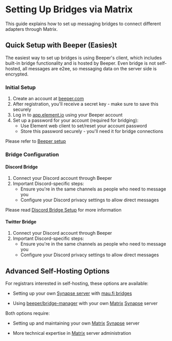 # Setting Up Bridges via Matrix

This guide explains how to set up messaging bridges to connect different adapters through Matrix.

## Quick Setup with Beeper (Easies)t

The easiest way to set up bridges is using Beeper's client, which includes built-in bridge functionality
and is hosted by Beeper. Even bridge is not self-hosted, all messages are e2ee,
so messaging data on the server side is encrypted.

### Initial Setup

1. Create an account at [beeper.com](https://beeper.com)
2. After registration, you'll receive a secret key - make sure to save this securely
3. Log in to [app.element.io](https://app.element.io) using your Beeper account
4. Set up a password for your account (required for bridging):
   - Use Element web client to set/reset your account password
   - Store this password securely - you'll need it for bridge connections

Please refer to [Beeper setup](bridge/beeper/index.md)

### Bridge Configuration

#### Discord Bridge
1. Connect your Discord account through Beeper
2. Important Discord-specific steps:
   - Ensure you're in the same channels as people who need to message you
   - Configure your Discord privacy settings to allow direct messages 

Please read [Discord Bridge Setup](bridge/discord/index.md) for more information


#### Twitter Bridge
1. Connect your Discord account through Beeper
2. Important Discord-specific steps:
   - Ensure you're in the same channels as people who need to message you
   - Configure your Discord privacy settings to allow direct messages 

## Advanced Self-Hosting Options

For registrars interested in self-hosting, these options are available:

* Setting up your own [Synapse server](https://github.com/element-hq/synapse) with [mau.fi bridges](https://docs.mau.fi/bridges/)

* Using [beeper/bridge-manager](https://github.com/beeper/bridge-manager) with your own [Matrix](https://matrix.org/) [Synapse](https://github.com/element-hq/synapse) server

Both options require:

* Setting up and maintaining your own [Matrix](https://matrix.org/) [Synapse](https://github.com/element-hq/synapse) server

* More technical expertise in [Matrix](https://spec.matrix.org/latest/server-server-api/) server administration
